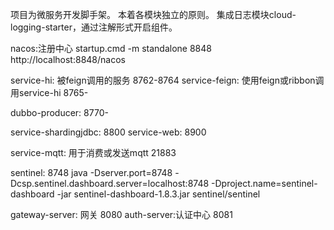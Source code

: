 项目为微服务开发脚手架。
本着各模块独立的原则。
集成日志模块cloud-logging-starter，通过注解形式开启组件。


nacos:注册中心 startup.cmd -m standalone
    8848  http://localhost:8848/nacos

service-hi: 被feign调用的服务
    8762-8764
service-feign: 使用feign或ribbon调用service-hi
    8765-

dubbo-producer: 8770-

service-shardingjdbc: 8800
service-web: 8900

service-mqtt: 用于消费或发送mqtt
    21883


sentinel:
8748
java -Dserver.port=8748 -Dcsp.sentinel.dashboard.server=localhost:8748 -Dproject.name=sentinel-dashboard -jar sentinel-dashboard-1.8.3.jar
sentinel/sentinel

gateway-server: 网关
    8080
auth-server:认证中心
    8081
    
    


